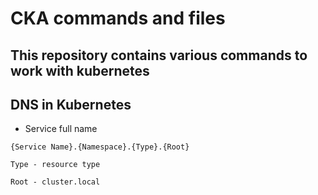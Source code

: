 # CKA commands and files

## This repository contains various commands to work with kubernetes

## DNS in Kubernetes

- Service full name 
```
{Service Name}.{Namespace}.{Type}.{Root}

Type - resource type

Root - cluster.local
```
